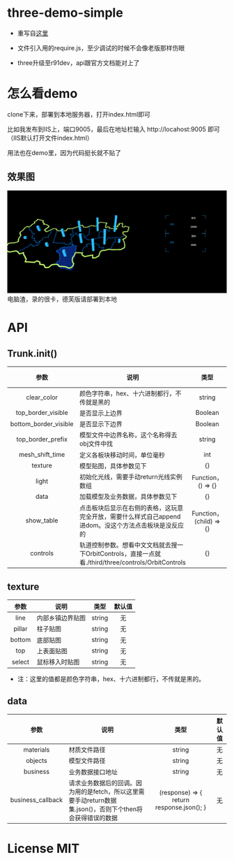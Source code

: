 # three-demo-simple
- 重写自[这里](https://github.com/zy410419243/three-demo)  
  
- 文件引入用的require.js，至少调试的时候不会像老版那样伤眼  
  
- three升级至r91dev，api跟官方文档能对上了
  
# 怎么看demo
  clone下来，部署到本地服务器，打开index.html即可  
    
  比如我发布到IIS上，端口9005，最后在地址栏输入 http://locahost:9005 即可（IIS默认打开文件index.html） 
    
  用法也在demo里，因为代码挺长就不贴了

## 效果图
![img](./gif/demo.gif)  
电脑渣，录的很卡，德芙版请部署到本地

# API
## Trunk.init()
| 参数 | 说明 | 类型 | 默认值 |
| :------: | ----- | :------: | :------: |
| clear_color | 颜色字符串，hex、十六进制都行，不传就是黑的 | string | 无 |
| top_border_visible | 是否显示上边界 | Boolean | false |
| bottom_border_visible | 是否显示下边界 | Boolean | false |
| top_border_prefix | 模型文件中边界名称，这个名称得去obj文件中找 | string | 无 |
| mesh_shift_time | 定义各板块移动时间，单位毫秒 | int | 2000 |
| texture | 模型贴图，具体参数见下 | {} | 无 |
| light | 初始化光线，需要手动return光线实例数组 | Function， () => {} | 无 |
| data | 加载模型及业务数据，具体参数见下 | {} | 无 |
| show_table | 点击板块后显示在右侧的表格，这玩意完全开放，需要什么样式自己append进dom。没这个方法点击板块是没反应的 | Function， (child) => {} | 无 |
| controls | 轨道控制参数。想看中文文档就去搜一下OrbitControls，直接一点就看./third/three/controls/OrbitControls | {} | 无 |

## texture
| 参数 | 说明 | 类型 | 默认值 |
| :------: | ----- | :------: | :------: |
| line | 内部乡镇边界贴图 | string | 无 |
| pillar | 柱子贴图 | string | 无 |
| bottom | 底部贴图 | string | 无 |
| top | 上表面贴图 | string | 无 |
| select | 鼠标移入时贴图 | string | 无 |
* 注：这里的值都是颜色字符串，hex、十六进制都行，不传就是黑的。

## data
| 参数 | 说明 | 类型 | 默认值 |
| :------: | ----- | :------: | :------: |
| materials | 材质文件路径 | string | 无 |
| objects | 模型文件路径 | string | 无 |
| business | 业务数据接口地址 | string | 无 |
| business_callback | 请求业务数据后的回调。因为用的是fetch，所以这里需要手动return数据集.json()，否则下个then将会获得错误的数据 | (response) => { return response.json(); } | 无 |

# License MIT